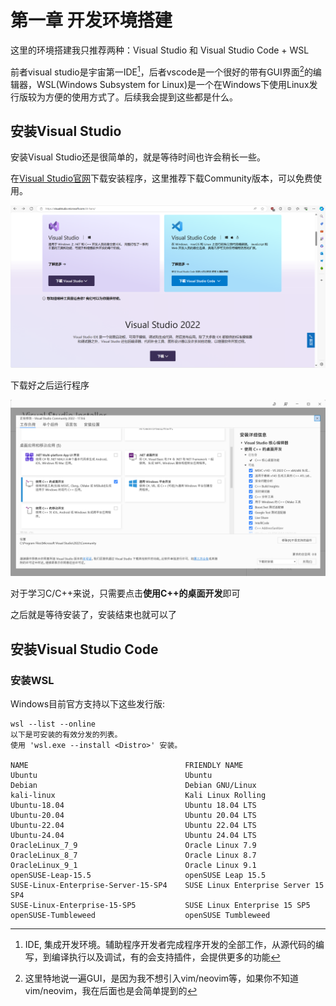 # 第一章 开发环境搭建

这里的环境搭建我只推荐两种：Visual Studio 和 Visual Studio Code + WSL

前者visual studio是宇宙第一IDE[^1]，后者vscode是一个很好的带有GUI界面[^2]的编辑器，WSL(Windows Subsystem for Linux)是一个在Windows下使用Linux发行版较为方便的使用方式了。后续我会提到这些都是什么。

## 安装Visual Studio

安装Visual Studio还是很简单的，就是等待时间也许会稍长一些。

在[Visual Studio官网](https://visualstudio.microsoft.com/zh-hans/)下载安装程序，这里推荐下载Community版本，可以免费使用。

![visual studio snap](./visualstudio.png)

下载好之后运行程序

![visual studio language download](./visualstudio_intro.png)

对于学习C/C++来说，只需要点击**使用C++的桌面开发**即可

之后就是等待安装了，安装结束也就可以了

## 安装Visual Studio Code

### 安装WSL

Windows目前官方支持以下这些发行版:

```shell
wsl --list --online
以下是可安装的有效分发的列表。
使用 'wsl.exe --install <Distro>' 安装。

NAME                                   FRIENDLY NAME
Ubuntu                                 Ubuntu
Debian                                 Debian GNU/Linux
kali-linux                             Kali Linux Rolling
Ubuntu-18.04                           Ubuntu 18.04 LTS
Ubuntu-20.04                           Ubuntu 20.04 LTS
Ubuntu-22.04                           Ubuntu 22.04 LTS
Ubuntu-24.04                           Ubuntu 24.04 LTS
OracleLinux_7_9                        Oracle Linux 7.9
OracleLinux_8_7                        Oracle Linux 8.7
OracleLinux_9_1                        Oracle Linux 9.1
openSUSE-Leap-15.5                     openSUSE Leap 15.5
SUSE-Linux-Enterprise-Server-15-SP4    SUSE Linux Enterprise Server 15 SP4
SUSE-Linux-Enterprise-15-SP5           SUSE Linux Enterprise 15 SP5
openSUSE-Tumbleweed                    openSUSE Tumbleweed
```

[^1]: IDE, 集成开发环境。辅助程序开发者完成程序开发的全部工作，从源代码的编写，到编译执行以及调试，有的会支持插件，会提供更多的功能

[^2]: 这里特地说一遍GUI，是因为我不想引入vim/neovim等，如果你不知道vim/neovim，我在后面也是会简单提到的